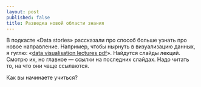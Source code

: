 ```yaml
---
layout: post
published: false
title: Разведка новой области знания
---
```

В подкасте «Data stories» рассказали про способ больше узнать про новое направление. Например, чтобы нырнуть в визуализацию данных, я гуглю: «[data visualisation lectures pdf](https://www.google.ru/search?q=data+visualisation+lectures+filetype:pdf)». Найдутся слайды лекций. Смотрю их, но главное — ссылки на последних слайдах. Надо читать то, на что они чаще ссылаются.

Как вы начинаете учиться?